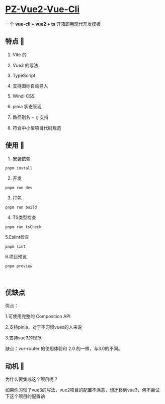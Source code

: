 # [PZ-Vue2-Vue-Cli](https://github.com/PZ-18664918826/pz-vu2-vueCli.git)

一个 **vue-cli + vue2 + ts** 开箱即用现代开发模板

## 特点 🐳

1. Vite 的

2. Vue3 的写法

3. TypeScript

4. 支持图标自动导入

5. Windi CSS

6. pinia 状态管理

7. 路径别名 `~ @` 支持

8. 符合中小型项目代码规范



## 使用 🐂

1. 安装依赖

```shell
pnpm install
```

2. 开发

```shell
pnpm run dev
```

3. 打包

```shell
pnpm run build
```

4. TS类型检查

```shell
pnpm run tsCheck
```

5.Eslint检查

```shell
pnpm lint
```

6.项目预览

```shell
pnpm preview
```

<br />

## 优缺点

优点：

1.可使用完整的 Composition API

2.支持pinia，对于不习惯vuex的人来说

3.支持vue3的规范

缺点：vur-router 的使用体验和 2.0 的一样，与3.0的不同。



## 动机 🐗

为什么要集成这个项目呢？

如果你习惯了vue3的写法，vue2项目的配置不满意，想迁移到vue3，何不尝试下这个项目的配置讷

<br />

<br />
